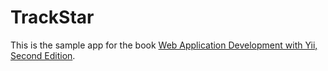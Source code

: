 # TrackStar

This is the sample app for the book [Web Application Development with Yii, Second Edition](http://www.amazon.com/Web-Application-Development-Yii-PHP/dp/1849518726/).

